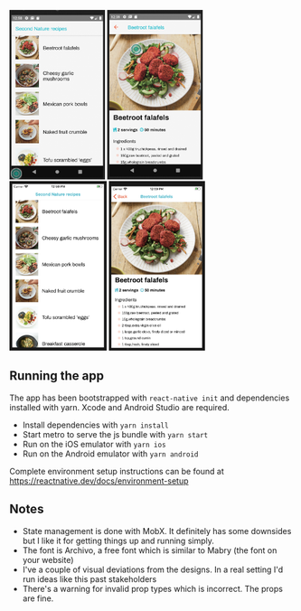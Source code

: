 <img src="./screenshots/Android-List.png" height="300" > <img src="./screenshots/Android-Detail.png" height="300" >
<img src="./screenshots/iOS-List.png" height="300" > <img src="./screenshots/iOS-Detail.png" height="300" >

## Running the app

The app has been bootstrapped with `react-native init` and dependencies installed with yarn. Xcode and Android Studio are required.

- Install dependencies with
  `yarn install`
- Start metro to serve the js bundle with
  `yarn start`
- Run on the iOS emulator with
  `yarn ios`
- Run on the Android emulator with
  `yarn android`

Complete environment setup instructions can be found at https://reactnative.dev/docs/environment-setup

## Notes

- State management is done with MobX. It definitely has some downsides but I like it for getting things up and running simply.
- The font is Archivo, a free font which is similar to Mabry (the font on your website)
- I've a couple of visual deviations from the designs. In a real setting I'd run ideas like this past stakeholders
- There's a warning for invalid prop types which is incorrect. The props are fine.
